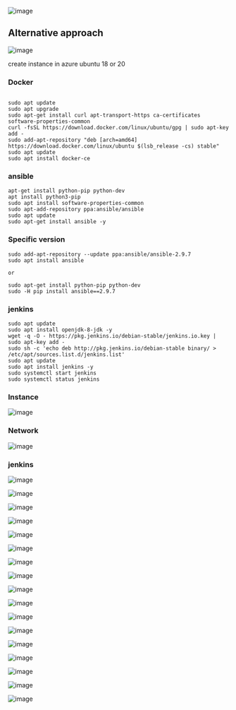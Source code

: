
![image](https://user-images.githubusercontent.com/33985509/127287742-f4631405-0166-49cf-ac94-7e9a20f93467.png)





## Alternative approach

![image](https://user-images.githubusercontent.com/33985509/127288933-7f38203d-5836-4251-af99-5bc429eda03c.png)










create instance in azure ubuntu 18 or 20

### Docker
~~~

sudo apt update
sudo apt upgrade
sudo apt-get install curl apt-transport-https ca-certificates software-properties-common
curl -fsSL https://download.docker.com/linux/ubuntu/gpg | sudo apt-key add -
sudo add-apt-repository "deb [arch=amd64] https://download.docker.com/linux/ubuntu $(lsb_release -cs) stable"
sudo apt update
sudo apt install docker-ce
~~~

### ansible

~~~
apt-get install python-pip python-dev
apt install python3-pip
sudo apt install software-properties-common
sudo apt-add-repository ppa:ansible/ansible
sudo apt update
sudo apt-get install ansible -y

~~~

### Specific version

~~~
sudo add-apt-repository --update ppa:ansible/ansible-2.9.7
sudo apt install ansible

or 

sudo apt-get install python-pip python-dev
sudo -H pip install ansible==2.9.7
~~~


### jenkins

~~~
sudo apt update	
sudo apt install openjdk-8-jdk -y
wget -q -O - https://pkg.jenkins.io/debian-stable/jenkins.io.key | sudo apt-key add -
sudo sh -c 'echo deb http://pkg.jenkins.io/debian-stable binary/ > /etc/apt/sources.list.d/jenkins.list'
sudo apt update
sudo apt install jenkins -y
sudo systemctl start jenkins
sudo systemctl status jenkins

~~~


### Instance

![image](https://user-images.githubusercontent.com/33985509/127038871-eb1d3376-c800-439b-8659-aadc9424b365.png)

### Network

![image](https://user-images.githubusercontent.com/33985509/127039248-9ddfe93d-9192-4b1d-ad1c-9756e8463a29.png)


### jenkins
![image](https://user-images.githubusercontent.com/33985509/127039391-a190c8c7-9a0a-4117-8d99-5bb09c850469.png)

![image](https://user-images.githubusercontent.com/33985509/127039571-b127be02-4ad5-4bb0-a972-41266520150b.png)

![image](https://user-images.githubusercontent.com/33985509/127039815-736f0c62-09f8-4f93-9525-47dad20fd1a0.png)

![image](https://user-images.githubusercontent.com/33985509/127039862-a9783bfd-d120-4a6b-a2e4-a6e0f1922791.png)

![image](https://user-images.githubusercontent.com/33985509/127039928-46b905a5-3260-466c-aa84-7c4bda137ebe.png)

![image](https://user-images.githubusercontent.com/33985509/127040044-da29f350-1009-4e3c-9ac1-f1f3ce0a733a.png)


![image](https://user-images.githubusercontent.com/33985509/127040116-d6c4d1e8-4c71-4c0e-93b5-d2441c206f4a.png)

![image](https://user-images.githubusercontent.com/33985509/127040268-f7bcf572-ca9f-4898-bb91-ab87a01fff0b.png)

![image](https://user-images.githubusercontent.com/33985509/127040442-d72aa2ef-fcd4-41a8-96ad-d0adb20cbc16.png)

![image](https://user-images.githubusercontent.com/33985509/127040924-56177a7d-91fc-4025-ad34-c89882c2df03.png)

![image](https://user-images.githubusercontent.com/33985509/127043309-ccc021cc-802f-4d80-85e0-e747fd029cc2.png)


![image](https://user-images.githubusercontent.com/33985509/127043384-1a7a8fe8-0240-4ee7-9133-2b3f0b1114ff.png)

![image](https://user-images.githubusercontent.com/33985509/127045765-8bff12b4-7dbf-47cc-a7c6-0b4a5257a412.png)


![image](https://user-images.githubusercontent.com/33985509/127209077-140a0906-f895-4e68-b2f1-443d175de642.png)

![image](https://user-images.githubusercontent.com/33985509/127209203-3bd78a7f-1747-4cb2-86a7-5f3cdeaa7759.png)

![image](https://user-images.githubusercontent.com/33985509/127209255-6b390bc9-5b52-460e-80ba-38f242c3c528.png)

![image](https://user-images.githubusercontent.com/33985509/127209320-9c6b245d-168b-4dd2-bb42-c367c0488960.png)
